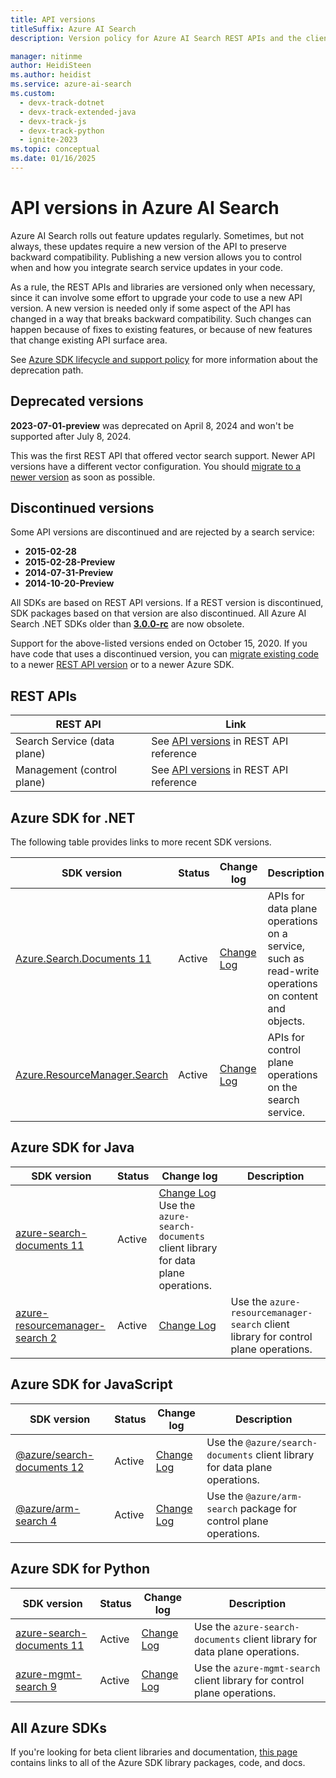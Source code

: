 ```yaml
---
title: API versions
titleSuffix: Azure AI Search
description: Version policy for Azure AI Search REST APIs and the client library in the .NET SDK.

manager: nitinme
author: HeidiSteen
ms.author: heidist
ms.service: azure-ai-search
ms.custom:
  - devx-track-dotnet
  - devx-track-extended-java
  - devx-track-js
  - devx-track-python
  - ignite-2023
ms.topic: conceptual
ms.date: 01/16/2025
---
```


# API versions in Azure AI Search

Azure AI Search rolls out feature updates regularly. Sometimes, but not always, these updates require a new version of the API to preserve backward compatibility. Publishing a new version allows you to control when and how you integrate search service updates in your code.

As a rule, the REST APIs and libraries are versioned only when necessary, since it can involve some effort to upgrade your code to use a new API version. A new version is needed only if some aspect of the API has changed in a way that breaks backward compatibility. Such changes can happen because of fixes to existing features, or because of new features that change existing API surface area.

See [Azure SDK lifecycle and support policy](https://azure.github.io/azure-sdk/policies_support.html) for more information about the deprecation path.

## Deprecated versions

**2023-07-01-preview** was deprecated on April 8, 2024 and won't be supported after July 8, 2024.

This was the first REST API that offered vector search support. Newer API versions have a different vector configuration. You should [migrate to a newer version](search-api-migration.md) as soon as possible.

<a name="unsupported-versions"></a>

## Discontinued versions

Some API versions are discontinued and are rejected by a search service:

+ **2015-02-28**
+ **2015-02-28-Preview**
+ **2014-07-31-Preview**
+ **2014-10-20-Preview**

All SDKs are based on REST API versions. If a REST version is discontinued, SDK packages based on that version are also discontinued. All Azure AI Search .NET SDKs older than [**3.0.0-rc**](https://www.nuget.org/packages/Microsoft.Azure.Search/3.0.0-rc) are now obsolete. 

Support for the above-listed versions ended on October 15, 2020. If you have code that uses a discontinued version, you can [migrate existing code](search-api-migration.md) to a newer [REST API version](/rest/api/searchservice/) or to a newer Azure SDK.

## REST APIs

| REST API | Link |
|----------|------|
| Search Service (data plane) | See [API versions](/rest/api/searchservice/search-service-api-versions) in REST API reference |
| Management (control plane) | See [API versions](/rest/api/searchmanagement/management-api-versions) in REST API reference  |

## Azure SDK for .NET

The following  table provides links to more recent SDK versions. 

| SDK version | Status | Change log | Description |
|-------------|--------|------------ |-----------------|
| [Azure.Search.Documents 11](/dotnet/api/overview/azure/search.documents-readme) | Active | [Change Log](https://github.com/Azure/azure-sdk-for-net/blob/main/sdk/search/Azure.Search.Documents/CHANGELOG.md) | APIs for data plane operations on a service, such as read-write operations on content and objects. |
| [Azure.ResourceManager.Search](https://www.nuget.org/packages/Microsoft.Azure.Management.Search/4.0.0) | Active | [Change Log](https://github.com/Azure/azure-sdk-for-net/blob/main/sdk/search/Azure.ResourceManager.Search/CHANGELOG.md) | APIs for control plane operations on the search service. |

## Azure SDK for Java

| SDK version | Status | Change log | Description |
|-------------|--------|------------|-----------------|
| [azure-search-documents 11](/java/api/overview/azure/search-documents-readme) | Active | [Change Log](https://github.com/Azure/azure-sdk-for-java/blob/main/sdk/search/azure-search-documents/CHANGELOG.md) Use the `azure-search-documents` client library for data plane operations. |
| [azure-resourcemanager-search 2](/java/api/overview/azure/resourcemanager-search-readme) | Active | [Change Log](https://github.com/Azure/azure-sdk-for-java/blob/main/sdk/resourcemanager/azure-resourcemanager-search/CHANGELOG.md) | Use the `azure-resourcemanager-search` client library for control plane operations. |

## Azure SDK for JavaScript

| SDK version | Status | Change log | Description |
|-------------|--------|------------|------------------|
| [@azure/search-documents 12](/javascript/api/overview/azure/search-documents-readme) | Active | [Change Log](https://github.com/Azure/azure-sdk-for-js/blob/main/sdk/search/search-documents/CHANGELOG.md) | Use the `@azure/search-documents` client library for data plane operations. |
| [@azure/arm-search 4](/javascript/api/overview/azure/arm-search-readme) | Active | [Change Log](https://github.com/Azure/azure-sdk-for-js/blob/main/sdk/search/arm-search/CHANGELOG.md) | Use the `@azure/arm-search` package for control plane operations. |

## Azure SDK for Python

| SDK version | Status | Change log | Description |
|-------------|--------|------------|------------------|
| [azure-search-documents 11](/python/api/overview/azure/search-documents-readme) | Active | [Change Log](https://github.com/Azure/azure-sdk-for-python/blob/main/sdk/search/azure-search-documents/CHANGELOG.md) | Use the `azure-search-documents` client library for data plane operations. |
| [azure-mgmt-search 9](https://pypi.org/project/azure-mgmt-search/) | Active | [Change Log](https://github.com/Azure/azure-sdk-for-python/blob/main/sdk/search/azure-mgmt-search/CHANGELOG.md) | Use the `azure-mgmt-search` client library for control plane operations. |

## All Azure SDKs

If you're looking for beta client libraries and documentation, [this page](https://azure.github.io/azure-sdk/releases/latest/index.html) contains links to all of the Azure SDK library packages, code, and docs. 
